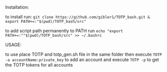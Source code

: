 Installation:

to install run: ```git clone https://github.com/gibler1/TOTP_bash.git & export PATH+=:"$(pwd)/TOTP_bash/src"```

to add script path permanently to PATH run ```echo "export PATH+=:""$(pwd)/TOTP_bash/src" >> ~/.bashrc```

USAGE:

to use place TOTP and totp_gen.sh file in the same folder then execute ```TOTP -a accountName:private_key``` to add an account and execute ```TOTP -p``` to get the TOTP tokens for all accounts
